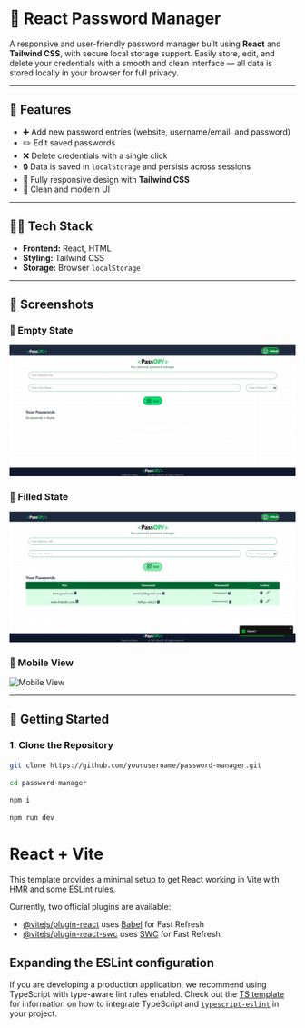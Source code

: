 # 🔐 React Password Manager

A responsive and user-friendly password manager built using **React** and **Tailwind CSS**, with secure local storage support. Easily store, edit, and delete your credentials with a smooth and clean interface — all data is stored locally in your browser for full privacy.

---

## 🌟 Features

- ➕ Add new password entries (website, username/email, and password)
- ✏️ Edit saved passwords
- ❌ Delete credentials with a single click
- 🔒 Data is saved in `localStorage` and persists across sessions
- 📱 Fully responsive design with **Tailwind CSS**
- 🎨 Clean and modern UI

---

## 🧑‍💻 Tech Stack

- **Frontend:** React, HTML
- **Styling:** Tailwind CSS
- **Storage:** Browser `localStorage`

---

## 📸 Screenshots
### 🔲 Empty State
![Blank State](./public/ss/blank.png)

### 🔐 Filled State
![Full State](./public/ss/full.png)
### 📱 Mobile View
![Mobile View](public/ss/newmb.jpg)

---

## 🚀 Getting Started

### 1. Clone the Repository

```bash
git clone https://github.com/yourusername/password-manager.git
```
```bash
cd password-manager
```
```bash
npm i
```

```bash
npm run dev
```

# React + Vite

This template provides a minimal setup to get React working in Vite with HMR and some ESLint rules.

Currently, two official plugins are available:

- [@vitejs/plugin-react](https://github.com/vitejs/vite-plugin-react/blob/main/packages/plugin-react) uses [Babel](https://babeljs.io/) for Fast Refresh
- [@vitejs/plugin-react-swc](https://github.com/vitejs/vite-plugin-react/blob/main/packages/plugin-react-swc) uses [SWC](https://swc.rs/) for Fast Refresh

## Expanding the ESLint configuration

If you are developing a production application, we recommend using TypeScript with type-aware lint rules enabled. Check out the [TS template](https://github.com/vitejs/vite/tree/main/packages/create-vite/template-react-ts) for information on how to integrate TypeScript and [`typescript-eslint`](https://typescript-eslint.io) in your project.
